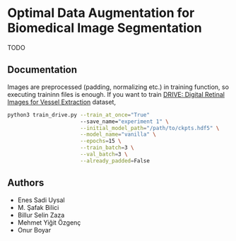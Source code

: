 # Optimal Data Augmentation for Biomedical Image Segmentation

TODO



## Documentation

Images are preprocessed (padding, normalizing etc.) in training function, so executing traininn files is enough. If you want to train [DRIVE: Digital Retinal Images for Vessel Extraction](https://drive.grand-challenge.org/) dataset,

```bash
python3 train_drive.py --train_at_once="True"
                       --save_name="experiment 1" \
                       --initial_model_path="/path/to/ckpts.hdf5" \
                       --model_name="vanilla" \
                       --epochs=15 \
                       --train_batch=3 \
                       --val_batch=3 \
                       --already_padded=False
```


## Authors
- Enes Sadi Uysal
- M. Şafak Bilici
- Billur Selin Zaza
- Mehmet Yiğit Özgenç
- Onur Boyar